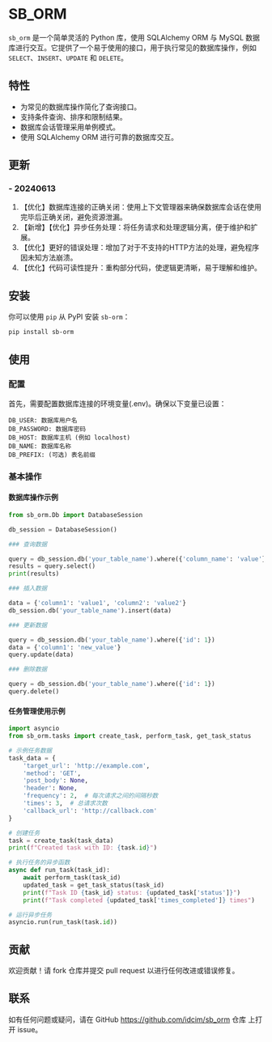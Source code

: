 # SB_ORM

`sb_orm` 是一个简单灵活的 Python 库，使用 SQLAlchemy ORM 与 MySQL 数据库进行交互。它提供了一个易于使用的接口，用于执行常见的数据库操作，例如 `SELECT`、`INSERT`、`UPDATE` 和 `DELETE`。

## 特性

- 为常见的数据库操作简化了查询接口。
- 支持条件查询、排序和限制结果。
- 数据库会话管理采用单例模式。
- 使用 SQLAlchemy ORM 进行可靠的数据库交互。

## 更新
### - 20240613
1. 【优化】数据库连接的正确关闭：使用上下文管理器来确保数据库会话在使用完毕后正确关闭，避免资源泄漏。
2. 【新增】【优化】异步任务处理：将任务请求和处理逻辑分离，便于维护和扩展。
3. 【优化】更好的错误处理：增加了对于不支持的HTTP方法的处理，避免程序因未知方法崩溃。
4. 【优化】代码可读性提升：重构部分代码，使逻辑更清晰，易于理解和维护。

## 安装

你可以使用 `pip` 从 PyPI 安装 `sb-orm`：

```bash
pip install sb-orm
```

## 使用
### 配置
首先，需要配置数据库连接的环境变量(.env)。确保以下变量已设置：
```
DB_USER: 数据库用户名
DB_PASSWORD: 数据库密码
DB_HOST: 数据库主机 (例如 localhost)
DB_NAME: 数据库名称
DB_PREFIX: (可选) 表名前缀
```

### 基本操作
#### 数据库操作示例
```python
from sb_orm.Db import DatabaseSession

db_session = DatabaseSession()

### 查询数据

query = db_session.db('your_table_name').where({'column_name': 'value'}).order_by('id', descending=True).limit(10)
results = query.select()
print(results)

### 插入数据

data = {'column1': 'value1', 'column2': 'value2'}
db_session.db('your_table_name').insert(data)

### 更新数据

query = db_session.db('your_table_name').where({'id': 1})
data = {'column1': 'new_value'}
query.update(data)

### 删除数据

query = db_session.db('your_table_name').where({'id': 1})
query.delete()
```
#### 任务管理使用示例
```python
import asyncio
from sb_orm.tasks import create_task, perform_task, get_task_status

# 示例任务数据
task_data = {
    'target_url': 'http://example.com',
    'method': 'GET',
    'post_body': None,
    'header': None,
    'frequency': 2,  # 每次请求之间的间隔秒数
    'times': 3,  # 总请求次数
    'callback_url': 'http://callback.com'
}

# 创建任务
task = create_task(task_data)
print(f"Created task with ID: {task.id}")

# 执行任务的异步函数
async def run_task(task_id):
    await perform_task(task_id)
    updated_task = get_task_status(task_id)
    print(f"Task ID {task_id} status: {updated_task['status']}")
    print(f"Task completed {updated_task['times_completed']} times")

# 运行异步任务
asyncio.run(run_task(task.id))

```

## 贡献
欢迎贡献！请 fork 仓库并提交 pull request 以进行任何改进或错误修复。

## 联系
如有任何问题或疑问，请在 GitHub https://github.com/idcim/sb_orm 仓库 上打开 issue。